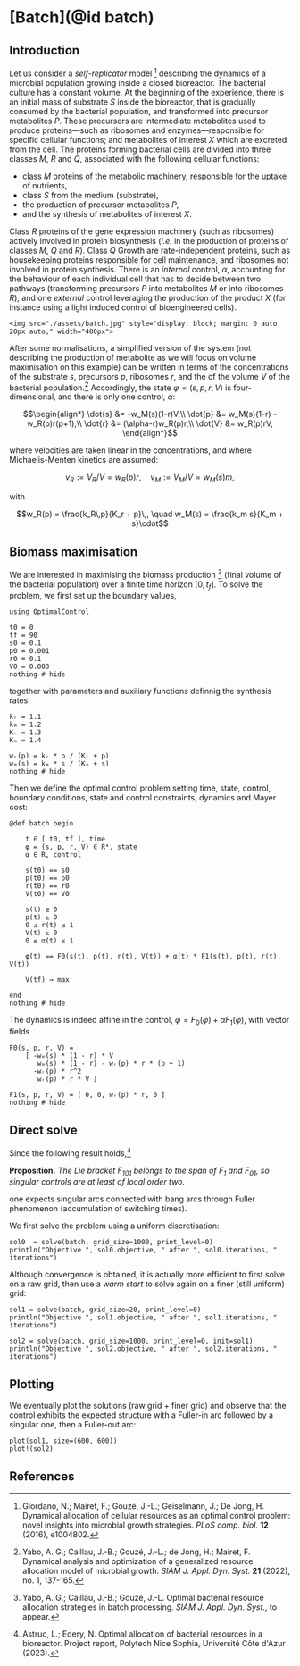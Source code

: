 # [Batch](@id batch)

## Introduction

Let us consider a *self-replicator* model [^1] describing the
dynamics of a microbial population growing inside a closed bioreactor. The bacterial
culture has a constant volume. At the beginning of the experience,
there is an initial mass of substrate $S$ inside the bioreactor, that is gradually consumed
by the bacterial population, and transformed into precursor metabolites $P$. These
precursors are intermediate metabolites used to produce proteins—such as ribosomes
and enzymes—responsible for specific cellular functions; and metabolites of interest
$X$ which are excreted from the cell. The proteins forming bacterial cells are divided
into three classes $M$, $R$ and $Q$, associated with the following cellular functions:
- class $M$ proteins of the metabolic machinery, responsible for the uptake of nutrients,
- class $S$ from the medium (substrate),
- the production of precursor metabolites $P$,
- and the synthesis of metabolites of interest $X$.

Class $R$ proteins of the gene expression machinery (such as ribosomes) actively involved in protein biosynthesis (*i.e.* in the production of proteins of classes $M$,
$Q$ and $R$). Class $Q$ Growth are rate-independent proteins, such as housekeeping proteins responsible for cell maintenance, and ribosomes not involved in protein synthesis. There is an *internal* control, $\alpha$, accounting for the behaviour of each individual cell that has to decide between two pathways (transforming precursors $P$ into metabolites $M$ or into ribosomes $R$), and one *external* control leveraging the production of the product $X$ (for instance using a light induced control of bioengineered cells).

```@raw html
<img src="./assets/batch.jpg" style="display: block; margin: 0 auto 20px auto;" width="400px">
```

After some normalisations, a simplified version of the system (not describing the production of metabolite as we will focus on volume maximisation on this example) can be written in terms of the concentrations of the substrate $s$, precursors $p$, ribosomes $r$, and the of the volume $V$ of the bacterial population.[^2] Accordingly, the state $\varphi=(s,p,r,V)$ is four-dimensional, and there is only one control, $\alpha$:

```math
\begin{align*}
  \dot{s} &= -w_M(s)(1-r)V,\\
  \dot{p} &= w_M(s)(1-r) - w_R(p)r(p+1),\\
  \dot{r} &= (\alpha-r)w_R(p)r,\\
  \dot{V} &= w_R(p)rV,
\end{align*}
```

where velocities are taken linear in the concentrations, and where Michaelis-Menten kinetics are assumed:

```math
v_R := V_R/V = w_R(p) r,\quad v_M := V_M/V = w_M(s) m,
```

with

```math
w_R(p) = \frac{k_R\,p}{K_r + p}\,, \quad w_M(s) = \frac{k_m s}{K_m + s}\cdot
```

## Biomass maximisation

We are interested in maximising the biomass production [^3] (final volume of the bacterial population) over a finite time horizon $[0,t_f]$. To solve the problem, we first set up the boundary values,

```@example main
using OptimalControl

t0 = 0      
tf = 90     
s0 = 0.1
p0 = 0.001
r0 = 0.1
V0 = 0.003
nothing # hide
```

together with parameters and auxiliary functions definnig the synthesis rates:

```@example main
kᵣ = 1.1
kₘ = 1.2
Kᵣ = 1.3
Kₘ = 1.4

wᵣ(p) = kᵣ * p / (Kᵣ + p)
wₘ(s) = kₘ * s / (Kₘ + s)
nothing # hide
```

Then we define the optimal control problem setting time, state, control, boundary conditions, state and control constraints, dynamics and Mayer cost:

```@example main
@def batch begin

    t ∈ [ t0, tf ], time
    φ = (s, p, r, V) ∈ R⁴, state 
    α ∈ R, control

    s(t0) == s0
    p(t0) == p0
    r(t0) == r0
    V(t0) == V0
    
    s(t) ≥ 0
    p(t) ≥ 0
    0 ≤ r(t) ≤ 1
    V(t) ≥ 0
    0 ≤ α(t) ≤ 1

    φ̇(t) == F0(s(t), p(t), r(t), V(t)) + α(t) * F1(s(t), p(t), r(t), V(t))

    V(tf) → max

end
nothing # hide
```

The dynamics is indeed affine in the control, $\dot{\varphi} = F_0(\varphi) + \alpha F_1(\varphi)$, with vector fields

```@example main
F0(s, p, r, V) =
    [ -wₘ(s) * (1 - r) * V
       wₘ(s) * (1 - r) - wᵣ(p) * r * (p + 1)
      -wᵣ(p) * r^2
       wᵣ(p) * r * V ]

F1(s, p, r, V) = [ 0, 0, wᵣ(p) * r, 0 ]
nothing # hide
```

## Direct solve

Since the following result holds,[^4]

**Proposition.** *The Lie bracket $F_{101}$ belongs to the span of $F_1$ and $F_{01}$, so singular controls are at least of local order two.*

one expects singular arcs connected with bang arcs through Fuller phenomenon (accumulation of switching times).

We first solve the problem using a uniform discretisation:

```@example main
sol0  = solve(batch, grid_size=1000, print_level=0)
println("Objective ", sol0.objective, " after ", sol0.iterations, " iterations")
```

Although convergence is obtained, it is actually more efficient to first solve on a raw grid, then use a *warm start* to solve again on a finer (still uniform) grid:

```@example main
sol1 = solve(batch, grid_size=20, print_level=0)
println("Objective ", sol1.objective, " after ", sol1.iterations, " iterations")
```

```@example main
sol2 = solve(batch, grid_size=1000, print_level=0, init=sol1)
println("Objective ", sol2.objective, " after ", sol2.iterations, " iterations")
```

## Plotting

We eventually plot the solutions (raw grid + finer grid) and observe that the control exhibits the expected structure with a Fuller-in arc followed by a singular one, then a Fuller-out arc:

```@example main
plot(sol1, size=(600, 600))
plot!(sol2)
```

## References

[^1]:  Giordano, N.; Mairet, F.; Gouzé, J.-L.; Geiselmann, J.; De Jong, H. Dynamical allocation of cellular resources as an optimal control problem: novel insights into microbial growth strategies. *PLoS comp. biol.* **12** (2016), e1004802. 

[^2]: Yabo, A. G.; Caillau, J.-B.; Gouzé, J.-L.; de Jong, H.; Mairet, F. Dynamical analysis and optimization of a generalized resource allocation model of microbial growth. *SIAM J. Appl. Dyn. Syst.* **21** (2022), no. 1, 137-165.

[^3]: Yabo, A. G.; Caillau, J.-B.; Gouzé, J.-L. Optimal bacterial resource allocation strategies in batch processing. *SIAM J. Appl. Dyn. Syst.*, to appear.

[^4]: Astruc, L.; Edery, N. Optimal allocation of bacterial resources in a bioreactor. Project report, Polytech Nice Sophia, Université Côte d'Azur (2023).